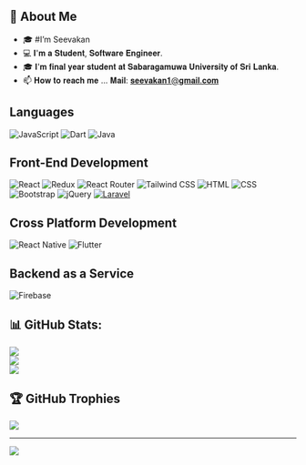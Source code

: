 ## 🚀 About Me
- 🎓 #I’m Seevakan
- 💻  𝐈'𝐦 𝐚 𝐒𝐭𝐮𝐝𝐞𝐧𝐭, 𝐒𝐨𝐟𝐭𝐰𝐚𝐫𝐞 𝐄𝐧𝐠𝐢𝐧𝐞𝐞𝐫.
- 🎓 𝐈'𝐦 𝐟𝐢𝐧𝐚𝐥 𝐲𝐞𝐚𝐫 𝐬𝐭𝐮𝐝𝐞𝐧𝐭 𝐚𝐭 𝐒𝐚𝐛𝐚𝐫𝐚𝐠𝐚𝐦𝐮𝐰𝐚 𝐔𝐧𝐢𝐯𝐞𝐫𝐬𝐢𝐭𝐲 𝐨𝐟 𝐒𝐫𝐢 𝐋𝐚𝐧𝐤𝐚.
- 📫 𝐇𝐨𝐰 𝐭𝐨 𝐫𝐞𝐚𝐜𝐡 𝐦𝐞 ... 𝐌𝐚𝐢𝐥: 𝐬𝐞𝐞𝐯𝐚𝐤𝐚𝐧𝟏@𝐠𝐦𝐚𝐢𝐥.𝐜𝐨𝐦

## Languages

![JavaScript](https://img.shields.io/badge/JavaScript-yellow)
![Dart](https://img.shields.io/badge/Dart-blue)
![Java](https://img.shields.io/badge/Java-green)


## Front-End Development

![React](https://img.shields.io/badge/React-Library-blue?logo=react&style=flat)
![Redux](https://img.shields.io/badge/Redux-State%20Management-purple?logo=redux&style=flat)
![React Router](https://img.shields.io/badge/React%20Router-Routing-green?logo=react-router&style=flat)
![Tailwind CSS](https://img.shields.io/badge/Tailwind%20CSS-CSS%20Framework-blue?logo=tailwind-css&style=flat)
![HTML](https://img.shields.io/badge/HTML-Markup-red?logo=html5&style=flat)
![CSS](https://img.shields.io/badge/CSS-Styles-blue?logo=css3&style=flat)
![Bootstrap](https://img.shields.io/badge/Bootstrap-Framework-purple?logo=bootstrap&style=flat)
![jQuery](https://img.shields.io/badge/jQuery-Library-blue?logo=jquery&style=flat)
[![Laravel](https://img.shields.io/badge/Laravel-PHP%20Framework-FF2D20?logo=laravel&style=flat-square)](https://laravel.com/)


## Cross Platform Development

![React Native](https://img.shields.io/badge/React%20Native-Framework-blue?logo=react&style=flat)
![Flutter](https://img.shields.io/badge/Flutter-Framework-blue?logo=flutter&style=flat)


## Backend as a Service

![Firebase](https://img.shields.io/badge/Firebase-Database-orange?logo=firebase&style=flat)

## 📊 GitHub Stats:
![](https://github-readme-stats.vercel.app/api?username=Seevakan1997&theme=radical&hide_border=false&include_all_commits=false&count_private=false)<br/>
![](https://github-readme-streak-stats.herokuapp.com/?user=Seevakan1997&theme=radical&hide_border=false)<br/>
![](https://github-readme-stats.vercel.app/api/top-langs/?username=Seevakan1997&theme=radical&hide_border=false&include_all_commits=false&count_private=false&layout=compact)


## 🏆 GitHub Trophies
![](https://github-profile-trophy.vercel.app/?username=Seevakan1997&theme=radical&no-frame=false&no-bg=true&margin-w=4)

---
[![](https://visitcount.itsvg.in/api?id=Seevakan1997&icon=0&color=0)](https://visitcount.itsvg.in)
